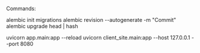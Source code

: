 Commands:

alembic init migrations
alembic revision --autogenerate -m "Commit"
alembic upgrade head | hash

uvicorn app.main:app --reload
uvicorn client_site.main:app --host 127.0.0.1 --port 8080